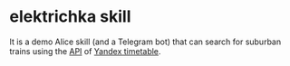 # elektrichka skill
It is a demo Alice skill (and a Telegram bot) that can search for suburban trains 
using the [API](https://yandex.ru/dev/rasp/raspapi/) of [Yandex timetable](http://rasp.yandex.ru).

